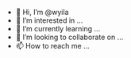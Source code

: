 - 👋 Hi, I’m @wyila
- 👀 I’m interested in ...
- 🌱 I’m currently learning ...
- 💞️ I’m looking to collaborate on ...
- 📫 How to reach me ...

<!---
wyila/wyila is a ✨ special ✨ repository because its `README.md` (this file) appears on your GitHub profile.
You can click the Preview link to take a look at your changes.
--->
